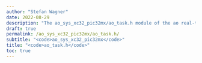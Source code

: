 ```yaml
---
author: "Stefan Wagner"
date: 2022-08-29
description: "The ao_sys_xc32_pic32mx/ao_task.h module of the ao real-time operating system."
draft: true
permalink: /ao_sys_xc32_pic32mx/ao_task.h/ 
subtitle: "<code>ao_sys_xc32_pic32mx</code>"
title: "<code>ao_task.h</code>"
toc: true
---
```


